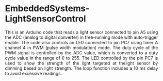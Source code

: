 # EmbeddedSystems-LightSensorControl
<p align="justify">This is an Arduino code that reads a light sensor connected to pin A5 using the ADC (analog to digital converter) in free-running mode with auto-trigger enable. The code also controls an LED connected to pin PC7 using timer A channel 4 in PWM (pulse width modulation) mode. The duty cycle of the PWM signal is controlled by the ADC value, which is converted to a duty cycle value in the range of 0 to 255. The LED controlled by the pin PC7 is used to show the strength of the light targeted at thelight sensor by dimming based on light strength. The loop function includes a 10 ms delay to avoid excessive readings.</p>
